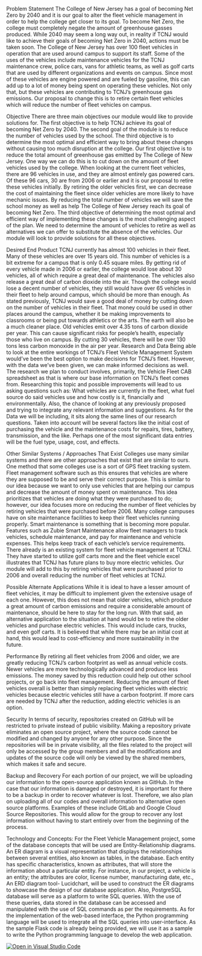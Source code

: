 Problem Statement
        The College of New Jersey has a goal of becoming Net Zero by 2040 and it is our goal to alter the fleet vehicle management in order to help the college get closer to its goal. To become Net Zero, the college must completely negate the amount of greenhouse gasses produced. While 2040 may seem a long way out, in reality if TCNJ would like to achieve their goals of becoming Net Zero in 2040, actions must be taken soon. The College of New Jersey has over 100 fleet vehicles in operation that are used around campus to support its staff. Some of the uses of the vehicles include maintenance vehicles for the TCNJ maintenance crew, police cars, vans for athletic teams, as well as golf carts that are used by different organizations and events on campus. Since most of these vehicles are engine powered and are fueled by gasoline, this can add up to a lot of money being spent on operating these vehicles. Not only that, but these vehicles are contributing to TCNJ’s greenhouse gas emissions. Our proposal to change this is to retire certain fleet vehicles which will reduce the number of fleet vehicles on campus.  

Objective
        There are three main objectives our module would like to provide solutions for. The first objective is to help TCNJ achieve its goal of becoming Net Zero by 2040. The second goal of the module is to reduce the number of vehicles used by the school. The third objective is to determine the most optimal and efficient way to bring about these changes without causing too much disruption at the college. Our first objective is to reduce the total amount of greenhouse gas emitted by The College of New Jersey. One way we can do this is to cut down on the amount of fleet vehicles used by the college. When looking at the current fleet vehicles, there are 96 vehicles in use, and they are almost entirely gas powered cars. Of these 96 cars, 30 are from 2006 or earlier and it is our proposal to retire these vehicles initially. By retiring the older vehicles first, we can decrease the cost of maintaining the fleet since older vehicles are more likely to have mechanic issues. By reducing the total number of vehicles we will save the school money as well as help The College of New Jersey reach its goal of becoming Net Zero. The third objective of determining the most optimal and efficient way of implementing these changes is the most challenging aspect of the plan. We need to determine the amount of vehicles to retire as well as alternatives we can offer to substitute the absence of the vehicles. Our module will look to provide solutions for all these objectives. 

Desired End Product
        TCNJ currently has almost 100 vehicles in their fleet. Many of these vehicles are over 15 years old. This number of vehicles is a bit extreme for a campus that is only 0.45 square miles. By getting rid of every vehicle made in 2006 or earlier, the college would lose about 30 vehicles, all of which require a great deal of maintenance. The vehicles also release a great deal of carbon dioxide into the air. Though the college would lose a decent number of vehicles, they still would have over 65 vehicles in their fleet to help around campus, which should be more than enough.
        As stated previously, TCNJ would save a good deal of money by cutting down on the number of vehicles in their fleet. That money could be used in other places around the campus, whether it be making improvements to classrooms or being put towards athletics or the arts. The earth will also be a much cleaner place. Old vehicles emit over 4.35 tons of carbon dioxide per year. This can cause significant risks for people’s health, especially those who live on campus. By cutting 30 vehicles, there will be over 130 tons less carbon monoxide in the air per year.
Research and Data
	Being able to look at the entire workings of TCNJ’s Fleet Vehicle Management System would’ve been the best option to make decisions for TCNJ’s fleet. However, with the data we’ve been given, we can make informed decisions as well. The research we plan to conduct involves, primarily, the Vehicle Fleet CAB spreadsheet as that is where our base information on TCNJ’s fleet comes from. Researching this topic and possible improvements will lead to us asking questions such as: What vehicles are currently in the fleet, what fuel source do said vehicles use and how costly is it, financially and environmentally. Also, the chance of looking at any previously proposed and trying to integrate any relevant information and suggestions.
	As for the Data we will be including, it sits along the same lines of our research questions. Taken into account will be several factors like the initial cost of purchasing the vehicle and the maintenance costs for repairs, tires, battery, transmission, and the like. Perhaps one of the most significant data entries will be the fuel type, usage, cost, and effects.

Other Similar Systems / Approaches That Exist
        Colleges use many similar systems and there are other approaches that exist that are similar to ours. One method that some colleges use is a sort of GPS fleet tracking system. Fleet management software such as this ensures that vehicles are where they are supposed to be and serve their correct purpose. This is similar to our idea because we want to only use vehicles that are helping our campus and decrease the amount of money spent on maintenance. This idea prioritizes that vehicles are doing what they were purchased to do; however, our idea focuses more on reducing the number of fleet vehicles by retiring vehicles that were purchased before 2006. 
Many college campuses have on site maintenance facilities to keep their fleet vehicles running properly. Smart maintenance is something that is becoming more popular. Features such as Zubie Smart Maintenance allow fleet managers to track vehicles, schedule maintenance, and pay for maintenance and vehicle expenses. This helps keep track of each vehicle’s service requirements. There already is an existing system for fleet vehicle management at TCNJ. They have started to utilize golf carts more and the fleet vehicle excel illustrates that TCNJ has future plans to buy more electric vehicles. Our module will add to this by retiring vehicles that were purchased prior to 2006 and overall reducing the number of fleet vehicles at TCNJ.

Possible Alternate Applications
        While it is ideal to have a lesser amount of fleet vehicles, it may be difficult to implement given the extensive usage of each one.  However, this does not mean that older vehicles, which produce a great amount of carbon emissions and require a considerable amount of maintenance, should be here to stay for the long run. With that said, an alternative application to the situation at hand would be to retire the older vehicles and purchase electric vehicles.  This would include cars, trucks, and even golf carts.  It is believed that while there may be an initial cost at hand, this would lead to cost-efficiency and more sustainability in the future.  

Performance
        By retiring all fleet vehicles from 2006 and older, we are greatly reducing TCNJ’s carbon footprint as well as annual vehicle costs. Newer vehicles are more technologically advanced and produce less emissions. The money saved by this reduction could help out other school projects, or go back into fleet management. Reducing the amount of fleet vehicles overall is better than simply replacing fleet vehicles with electric vehicles because electric vehicles still have a carbon footprint. If more cars are needed by TCNJ after the reduction, adding electric vehicles is an option.

Security
        In terms of security, repositories created on GitHub will be restricted to private instead of public visibility. Making a repository private eliminates an open source project, where the source code cannot be modified and changed by anyone for any other purpose. Since the repositories will be in private visibility, all the files related to the project will only be accessed by the group members and all the modifications and updates of the source code will only be viewed by the shared members, which makes it safe and secure.

Backup and Recovery
        For each portion of our project, we will be uploading our information to the open-source application known as GitHub. In the case that our information is damaged or destroyed, it is important for there to be a backup in order to recover whatever is lost.  Therefore, we also plan on uploading all of our codes and overall information to alternative open source platforms.  Examples of these include GitLab and Google Cloud Source Repositories.  This would allow for the group to recover any lost information without having to start entirely over from the beginning of the process.

Technology and Concepts:
        For the Fleet Vehicle Management project, some of the database concepts that will be used are Entity-Relationship diagrams. An ER diagram is a visual representation that displays the relationships between several entities, also known as tables, in the database. Each entity has specific characteristics, known as attributes, that will store the information about a particular entity. For instance, in our project, a vehicle is an entity; the attributes are color, license number, manufacturing date, etc., An ERD diagram tool- Lucidchart, will be used to construct the ER diagrams to showcase the design of our database application. Also, PostgreSQL database will serve as a platform to write SQL queries. With the use of these queries, data stored in the database can be accessed and manipulated with the use of SQL commands as per the requirements. As for the implementation of the web-based interface, the Python programming language will be used to integrate all the SQL queries into user-interface. As the sample Flask code is already being provided, we will use it as a sample to write the Python programming language to develop the web application.

[![Open in Visual Studio Code](https://classroom.github.com/assets/open-in-vscode-f059dc9a6f8d3a56e377f745f24479a46679e63a5d9fe6f495e02850cd0d8118.svg)](https://classroom.github.com/online_ide?assignment_repo_id=6872228&assignment_repo_type=AssignmentRepo)
